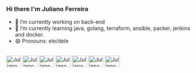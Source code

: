 ### Hi there I'm Juliano Ferreira

- 🔭 I’m currently working on back-end
- 🌱 I’m currently learning java, golang, terraform, ansible, packer, jenkins and docker.
- 😄 Pronouns: ele/dele

<div style="display: inline_block"><br>
  <img align="center" alt="Julianooen-Java" height="30" width="40" src="https://cdn.jsdelivr.net/gh/devicons/devicon/icons/java/java-original-wordmark.svg">
  <img align="center" alt="Julianooen-Golang" height="30" width="40" src="https://cdn.jsdelivr.net/gh/devicons/devicon/icons/go/go-original.svg">
  <img align="center" alt="Julianooen-Terraform" height="30" width="40" src="https://cdn.jsdelivr.net/gh/devicons/devicon/icons/terraform/terraform-original-wordmark.svg">
  <img align="center" alt="Julianooen-Ansible" height="30" width="40" src="https://cdn.jsdelivr.net/gh/devicons/devicon/icons/ansible/ansible-original-wordmark.svg">
  <img align="center" alt="Julianooen-Packer" height="30" width="40" src="https://cdn.jsdelivr.net/gh/devicons/devicon/icons/packer/packer-original-wordmark.svg">
  <img align="center" alt="Julianooen-Jenkins" height="30" width="40" src="https://cdn.jsdelivr.net/gh/devicons/devicon/icons/jenkins/jenkins-original.svg">
  <img align="center" alt="Julianooen-Docker" height="30" width="40" src="https://cdn.jsdelivr.net/gh/devicons/devicon/icons/docker/docker-original-wordmark.svg">
</div>
